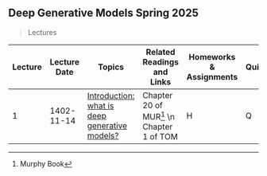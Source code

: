 ## Deep Generative Models                                      Spring 2025


> Lectures
> 
| Lecture	 | Lecture Date	|Topics	|Related Readings and Links |	Homeworks & Assignments	| Quizes    | 
| -------- | ---------- |----------------------------------------------------|----------------------------------------|---|---|
| 1        | 1402-11-14 |	[Introduction: what is deep generative models?](40959/14032/Lect-1.pdf)    | Chapter 20 of MUR[^1]  \n Chapter 1 of TOM | H | Q |






[^1]: Murphy Book
